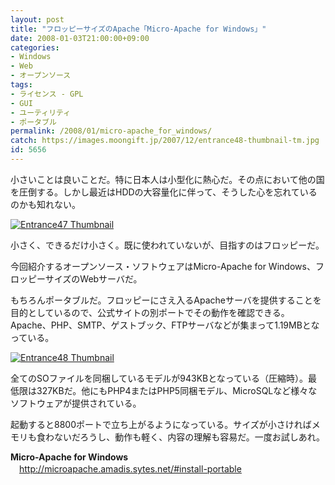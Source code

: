 ```yaml
---
layout: post
title: "フロッピーサイズのApache「Micro-Apache for Windows」"
date: 2008-01-03T21:00:00+09:00
categories:
- Windows
- Web
- オープンソース
tags: 
- ライセンス - GPL
- GUI
- ユーティリティ
- ポータブル
permalink: /2008/01/micro-apache_for_windows/
catch: https://images.moongift.jp/2007/12/entrance48-thumbnail-tm.jpg
id: 5656
---
```

小さいことは良いことだ。特に日本人は小型化に熱心だ。その点において他の国を圧倒する。しかし最近はHDDの大容量化に伴って、そうした心を忘れているのかも知れない。   
  
[![Entrance47 Thumbnail](https://images.moongift.jp/2007/12/entrance47-thumbnail-tm.jpg)](https://images.moongift.jp/2007/12/entrance47-thumbnail.png)  
  
小さく、できるだけ小さく。既に使われていないが、目指すのはフロッピーだ。   
  
今回紹介するオープンソース・ソフトウェアはMicro-Apache for Windows、フロッピーサイズのWebサーバだ。   
<!--more-->  
もちろんポータブルだ。フロッピーにさえ入るApacheサーバを提供することを目的としているので、公式サイトの別ポートでその動作を確認できる。Apache、PHP、SMTP、ゲストブック、FTPサーバなどが集まって1.19MBとなっている。   
  
[![Entrance48 Thumbnail](https://images.moongift.jp/2007/12/entrance48-thumbnail-tm.jpg)](https://images.moongift.jp/2007/12/entrance48-thumbnail.png)  
  
全てのSOファイルを同梱しているモデルが943KBとなっている（圧縮時）。最低限は327KBだ。他にもPHP4またはPHP5同梱モデル、MicroSQLなど様々なソフトウェアが提供されている。   
  
起動すると8800ポートで立ち上がるようになっている。サイズが小さければメモリも食わないだろうし、動作も軽く、内容の理解も容易だ。一度お試しあれ。   
  
**Micro-Apache for Windows**   
　[http://microapache.amadis.sytes.net/#install-portable   
](http://microapache.amadis.sytes.net/#install-portable)

